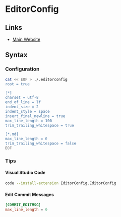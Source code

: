 # EditorConfig

## Links

- [Main Website](https://editorconfig.org/)

## Syntax

### Configuration

```sh
cat << EOF > ./.editorconfig
root = true

[*]
charset = utf-8
end_of_line = lf
indent_size = 2
indent_style = space
insert_final_newline = true
max_line_length = 100
trim_trailing_whitespace = true

[*.md]
max_line_length = 0
trim_trailing_whitespace = false
EOF
```

### Tips

#### Visual Studio Code

```sh
code --install-extension EditorConfig.EditorConfig
```

#### Edit Commit Messages

```conf
[COMMIT_EDITMSG]
max_line_length = 0
```
